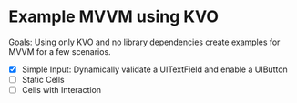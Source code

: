 # Example MVVM using KVO

Goals: Using only KVO and no library dependencies create examples for MVVM for a few scenarios.

- [X] Simple Input: Dynamically validate a UITextField and enable a UIButton
- [ ] Static Cells
- [ ] Cells with Interaction
